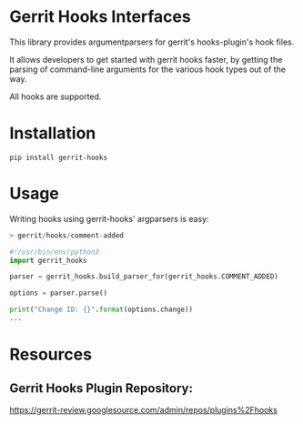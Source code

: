# Gerrit Hooks Interfaces

This library provides argumentparsers for gerrit's hooks-plugin's hook files.

It allows developers to get started with gerrit hooks faster, by 
getting the parsing of command-line arguments for the various hook types
 out of the way.

All hooks are supported.

# Installation

```
pip install gerrit-hooks
```

# Usage

Writing hooks using gerrit-hooks' argparsers is easy:

```python
> gerrit/hooks/comment-added

#!/usr/bin/env/python3
import gerrit_hooks

parser = gerrit_hooks.build_parser_for(gerrit_hooks.COMMENT_ADDED)

options = parser.parse()

print("Change ID: {}".format(options.change))
...

```


# Resources

## Gerrit Hooks Plugin Repository:

https://gerrit-review.googlesource.com/admin/repos/plugins%2Fhooks
